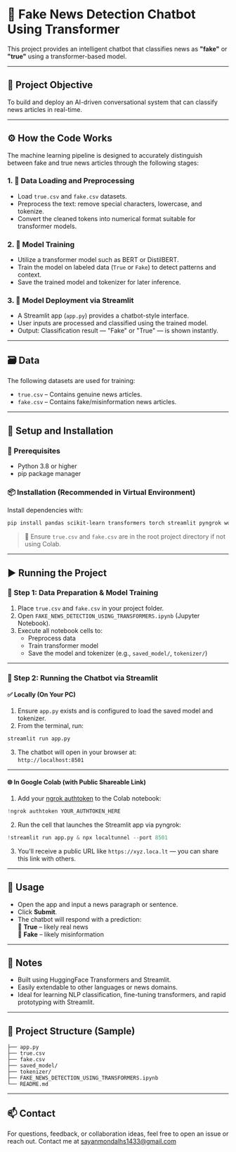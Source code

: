 
# 📰 Fake News Detection Chatbot Using Transformer

This project provides an intelligent chatbot that classifies news as **"fake"** or **"true"** using a transformer-based model.

---

## 📌 Project Objective

To build and deploy an AI-driven conversational system that can classify news articles in real-time.

---

## ⚙️ How the Code Works

The machine learning pipeline is designed to accurately distinguish between fake and true news articles through the following stages:

### 1. 📂 Data Loading and Preprocessing

- Load `true.csv` and `fake.csv` datasets.
- Preprocess the text: remove special characters, lowercase, and tokenize.
- Convert the cleaned tokens into numerical format suitable for transformer models.

### 2. 🤖 Model Training

- Utilize a transformer model such as BERT or DistilBERT.
- Train the model on labeled data (`True` or `Fake`) to detect patterns and context.
- Save the trained model and tokenizer for later inference.

### 3. 🚀 Model Deployment via Streamlit

- A Streamlit app (`app.py`) provides a chatbot-style interface.
- User inputs are processed and classified using the trained model.
- Output: Classification result — "Fake" or "True" — is shown instantly.

---

## 🗃️ Data

The following datasets are used for training:

- `true.csv` – Contains genuine news articles.
- `fake.csv` – Contains fake/misinformation news articles.

---

## 🧰 Setup and Installation

### 🔧 Prerequisites

- Python 3.8 or higher
- pip package manager

### 📦 Installation (Recommended in Virtual Environment)

Install dependencies with:

```bash
pip install pandas scikit-learn transformers torch streamlit pyngrok wordcloud matplotlib
```

> 📌 Ensure `true.csv` and `fake.csv` are in the root project directory if not using Colab.

---

## ▶️ Running the Project

### 🧪 Step 1: Data Preparation & Model Training

1. Place `true.csv` and `fake.csv` in your project folder.
2. Open `FAKE_NEWS_DETECTION_USING_TRANSFORMERS.ipynb` (Jupyter Notebook).
3. Execute all notebook cells to:
   - Preprocess data
   - Train transformer model
   - Save the model and tokenizer (e.g., `saved_model/`, `tokenizer/`)

---

### 💬 Step 2: Running the Chatbot via Streamlit

#### ✅ Locally (On Your PC)

1. Ensure `app.py` exists and is configured to load the saved model and tokenizer.
2. From the terminal, run:

```bash
streamlit run app.py
```

3. The chatbot will open in your browser at:  
   `http://localhost:8501`

---

#### 🌐 In Google Colab (with Public Shareable Link)

1. Add your [ngrok authtoken](https://dashboard.ngrok.com/get-started/setup) to the Colab notebook:

```python
!ngrok authtoken YOUR_AUTHTOKEN_HERE
```

2. Run the cell that launches the Streamlit app via pyngrok:

```python
!streamlit run app.py & npx localtunnel --port 8501
```

3. You'll receive a public URL like `https://xyz.loca.lt` — you can share this link with others.

---

## 🧠 Usage

- Open the app and input a news paragraph or sentence.
- Click **Submit**.
- The chatbot will respond with a prediction:  
  🔹 **True** – likely real news  
  🔹 **Fake** – likely misinformation

---

## 📎 Notes

- Built using HuggingFace Transformers and Streamlit.
- Easily extendable to other languages or news domains.
- Ideal for learning NLP classification, fine-tuning transformers, and rapid prototyping with Streamlit.

---

## 📁 Project Structure (Sample)

```
├── app.py
├── true.csv
├── fake.csv
├── saved_model/
├── tokenizer/
├── FAKE_NEWS_DETECTION_USING_TRANSFORMERS.ipynb
└── README.md
```

---

## 📫 Contact

For questions, feedback, or collaboration ideas, feel free to open an issue or reach out. Contact me at sayanmondalhs1433@gmail.com

